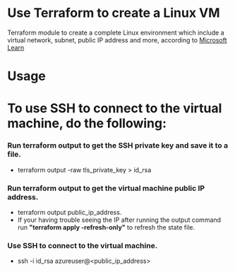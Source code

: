 # Use Terraform to create a Linux VM

Terraform module to create a complete Linux environment which include a virtual network, subnet, public IP address and more, according to <a href= 
"https://learn.microsoft.com/en-us/azure/virtual-machines/linux/quick-create-terraform">Microsoft Learn</a>


# Usage



# To use SSH to connect to the virtual machine, do the following:

### Run terraform output to get the SSH private key and save it to a file.
 - terraform output -raw tls_private_key > id_rsa

### Run terraform output to get the virtual machine public IP address.
 - terraform output public_ip_address. 
 - If your having trouble seeing the IP after running the output command run **"terraform apply -refresh-only"** to refresh the state file.

### Use SSH to connect to the virtual machine.
 - ssh -i id_rsa azureuser@<public_ip_address>

